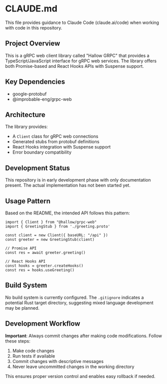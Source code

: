 # CLAUDE.md

This file provides guidance to Claude Code (claude.ai/code) when working with code in this repository.

## Project Overview

This is a gRPC web client library called "Hallow GRPC" that provides a TypeScript/JavaScript interface for gRPC web services. The library offers both Promise-based and React Hooks APIs with Suspense support.

## Key Dependencies

- google-protobuf
- @improbable-eng/grpc-web

## Architecture

The library provides:
- A `Client` class for gRPC web connections
- Generated stubs from protobuf definitions
- React Hooks integration with Suspense support
- Error boundary compatibility

## Development Status

This repository is in early development phase with only documentation present. The actual implementation has not been started yet.

## Usage Pattern

Based on the README, the intended API follows this pattern:
```tsx
import { Client } from "@hallow/grpc-web"
import { GreetingStub } from './greeting.proto'

const client = new Client({ baseURL: "/api" })
const greeter = new GreetingStub(client)

// Promise API
const res = await greeter.greeting()

// React Hooks API
const hooks = greeter.createHooks()
const res = hooks.useGreeting()
```

## Build System

No build system is currently configured. The `.gitignore` indicates a potential Rust target directory, suggesting mixed language development may be planned.

## Development Workflow

**Important**: Always commit changes after making code modifications. Follow these steps:

1. Make code changes
2. Run tests if available
3. Commit changes with descriptive messages
4. Never leave uncommitted changes in the working directory

This ensures proper version control and enables easy rollback if needed.
